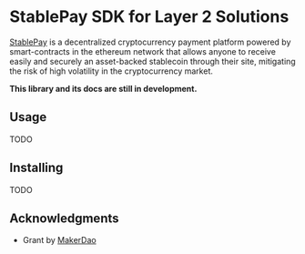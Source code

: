 # StablePay SDK for Layer 2 Solutions

[StablePay](https://www.stablepay.io/) is a decentralized cryptocurrency payment platform powered by smart-contracts in the ethereum network that allows anyone to receive easily and securely an asset-backed stablecoin through their site, mitigating the risk of high volatility in the cryptocurrency market.

**This library and its docs are still in development.**

## Usage

TODO

## Installing

TODO

## Acknowledgments

- Grant by [MakerDao](https://makerdao.com/en/)
